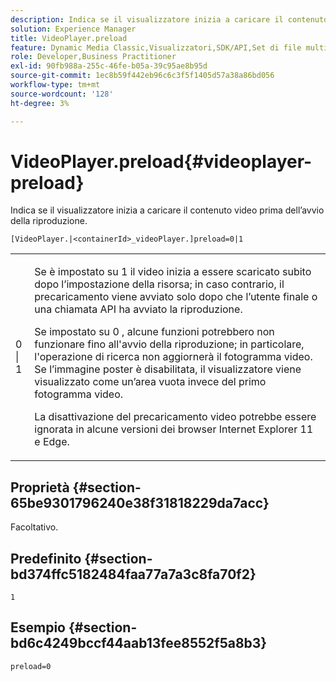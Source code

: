 ```yaml
---
description: Indica se il visualizzatore inizia a caricare il contenuto video prima dell’avvio della riproduzione.
solution: Experience Manager
title: VideoPlayer.preload
feature: Dynamic Media Classic,Visualizzatori,SDK/API,Set di file multimediali diversi
role: Developer,Business Practitioner
exl-id: 90fb988a-255c-46fe-b05a-39c95ae8b95d
source-git-commit: 1ec8b59f442eb96c6c3f5f1405d57a38a86bd056
workflow-type: tm+mt
source-wordcount: '128'
ht-degree: 3%

---
```


# VideoPlayer.preload{#videoplayer-preload}

Indica se il visualizzatore inizia a caricare il contenuto video prima dell’avvio della riproduzione.

`[VideoPlayer.|<containerId>_videoPlayer.]preload=0|1`

<table id="table_AE7AAFA9B4374E31B51D06511EB96401"> 
 <tbody> 
  <tr> 
   <td colname="col1"> <p> <span class="codeph"> 0 | 1 </span> </p> </td> 
   <td colname="col2"> <p> Se è impostato su <span class="codeph"> 1 </span> il video inizia a essere scaricato subito dopo l’impostazione della risorsa; in caso contrario, il precaricamento viene avviato solo dopo che l’utente finale o una chiamata API ha avviato la riproduzione. </p> <p>Se impostato su <span class="codeph"> 0 </span>, alcune funzioni potrebbero non funzionare fino all'avvio della riproduzione; in particolare, l'operazione di ricerca non aggiornerà il fotogramma video. Se l’immagine poster è disabilitata, il visualizzatore viene visualizzato come un’area vuota invece del primo fotogramma video. </p> <p>La disattivazione del precaricamento video potrebbe essere ignorata in alcune versioni dei browser Internet Explorer 11 e Edge. </p> </td> 
  </tr> 
 </tbody> 
</table>

## Proprietà {#section-65be9301796240e38f31818229da7acc}

Facoltativo.

## Predefinito {#section-bd374ffc5182484faa77a7a3c8fa70f2}

`1`

## Esempio {#section-bd6c4249bccf44aab13fee8552f5a8b3}

`preload=0`
